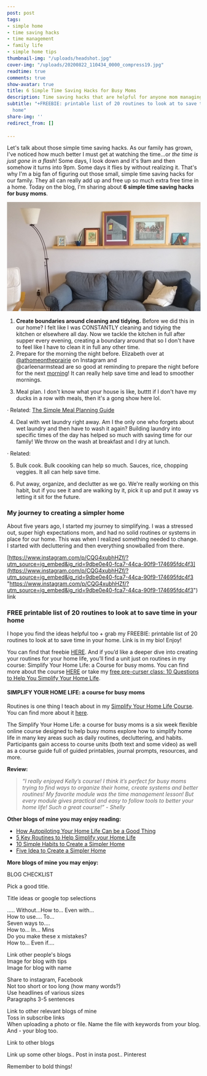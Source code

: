 ```yaml
---
post: post
tags:
- simple home
- time saving hacks
- time management
- family life
- simple home tips
thumbnail-img: "/uploads/headshot.jpg"
cover-img: "/uploads/20200822_110434_0000_compress19.jpg"
readtime: true
comments: true
show-avatar: true
title: 6 Simple Time Saving Hacks for Busy Moms
description: Time saving hacks that are helpful for anyone mom managing home life.
subtitle: "+FREEBIE: printable list of 20 routines to look at to save time in your
  home"
share-img: ''
redirect_from: []

---
```

Let's talk about those simple time saving hacks. As our family has grown, I've noticed how much better I must get at watching the time...or _the time is just gone in a flash_! Some days, I look down and it's 9am and then somehow it turns into 9pm. Some days it flies by without realizing it. That's why I'm a big fan of figuring out those small, simple time saving hacks for our family. They all can really add up and free up so much extra free time in a home. Today on the blog, I'm sharing about **6 simple time saving hacks for busy moms**.  
   
 ![A picture of a couch with pictures hanging over it.](/uploads/tips-for-creating-routines-to-save-time-shm-2.jpg "6 Simple Time Saving Hacks for Busy Moms SHM")

1. **Create boundaries around cleaning and tidying.** Before we did this in our home? I felt like I was CONSTANTLY cleaning and tidying the kitchen or elsewhere all day. Now we tackle the kitchen in full after supper every evening, creating a boundary around that so I don't have to feel like I have to clean it in full any other time.
2. Prepare for the morning the night before. Elizabeth over at   
    [@athomeontheprairie](https://www.instagram.com/athomeontheprairie/) on Instagram and   
    @carleenarmstead are so good at reminding to prepare the night before for the next [morning](https://www.instagram.com/carleenarmstead/)! It can really help save time and lead to smoother mornings.

  
 3) Meal plan. I don't know what your house is like, butttt if I don't have my ducks in a row with meals, then it's a gong show here lol.

· Related: [The Simple Meal Planning Guide](https://www.simplehomemom.com/the-simple-meal-planning-guide/)

  
 4) Deal with wet laundry right away. Am I the only one who forgets about wet laundry and then have to wash it again? Building laundry into specific times of the day has helped so much with saving time for our family! We throw on the wash at breakfast and I dry at lunch.

· Related:

  
 5) Bulk cook. Bulk coooking can help so much. Sauces, rice, chopping veggies. It all can help save time.

  
 6) Put away, organize, and declutter as we go. We're really working on this habit, but if you see it and are walking by it, pick it up and put it away vs letting it sit for the future.

### My journey to creating a simpler home

About five years ago, I started my journey to simplifying. I was a stressed out, super high expectations mom, and had no solid routines or systems in place for our home. This was when I realized something needed to change. I started with decluttering and then everything snowballed from there.

[https://www.instagram.com/p/CQG4xubhHZf/?utm_source=ig_embed&ig_rid=9dbe0e40-fca7-44ca-90f9-174695fdc4f3](https://www.instagram.com/p/CQG4xubhHZf/?utm_source=ig_embed&ig_rid=9dbe0e40-fca7-44ca-90f9-174695fdc4f3 "https://www.instagram.com/p/CQG4xubhHZf/?utm_source=ig_embed&ig_rid=9dbe0e40-fca7-44ca-90f9-174695fdc4f3") link

### FREE printable list of 20 routines to look at to save time in your home

I hope you find the ideas helpful too + grab my FREEBIE: printable list of 20 routines to look at to save time in your home. Link is in my bio! Enjoy!

You can find that freebie [HERE](https://mailchi.mp/fb4dd0689eec/5rpn7cuy68). And if you’d like a deeper dive into creating your routines for your home life, you’ll find a unit just on routines in my course: Simplify Your Home Life: a Course for busy moms. You can find more about the course [HERE](http://www.simplehomemom.com/course) or take my [free pre-curser class: 10 Questions to Help You Simplify Your Home Life](https://mailchi.mp/b9ced2aa71e3/10-questions-to-help-you-simplify-your-home-life).

#### SIMPLIFY YOUR HOME LIFE: a course for busy moms

Routines is one thing I teach about in my [Simplify Your Home Life Course](https://www.simplehomemom.com/course/). You can find more about it [here](https://www.simplehomemom.com/course/).

The Simplify Your Home Life: a course for busy moms is a six week flexible online course designed to help busy moms explore how to simplify home life in many key areas such as daily routines, decluttering, and habits. Participants gain access to course units (both text and some video) as well as a course guide full of guided printables, journal prompts, resources, and more.

**Review:**

> _“I really enjoyed Kelly’s course! I think it’s perfect for busy moms trying to find ways to organize their home, create systems and better routines! My favorite module was the time management lesson! But every module gives practical and easy to follow tools to better your home life! Such a great course!” - Shelly_

**Other blogs of mine you may enjoy reading:**

* [How Autopiloting Your Home Life Can be a Good Thing](https://www.simplehomemom.com/How-Autopiloting-Your-Home-Life-Can-be-a-Good-Thing/)
* [5 Key Routines to Help Simplify your Home Life](https://www.simplehomemom.com/5-key-routines-to-help-simplify-your-home-life/)
* [10 Simple Habits to Create a Simpler Home](https://www.simplehomemom.com/10-simple-habits-to-create-a-simpler-home/)
* [Five Idea to Create a Simpler Home](https://www.simplehomemom.com/five-ideas-to-create-a-simpler-home/)

**More blogs of mine you may enjoy:**  
   
BLOG CHECKLIST

Pick a good title.

Title ideas or google top selections

..... Without...How to... Even with...  
 How to use.... To...  
 Seven ways to....  
 How to... In... Mins  
 Do you make these x mistakes?  
 How to... Even if....

Link other people's blogs  
 Image for blog with tips  
 Image for blog with name  
   
 Share to instagram, Facebook  
 Not too short or too long (how many words?)   
 Use headlines of various sizes  
 Paragraphs 3-5 sentences  
   
 Link to other relevant blogs of mine  
 Toss in subscribe links  
 When uploading a photo or file. Name the file with keywords from your blog. And - your blog too.

Link to other blogs

Link up some other blogs.. Post in insta post.. Pinterest

Remember to bold things!

  
   
 